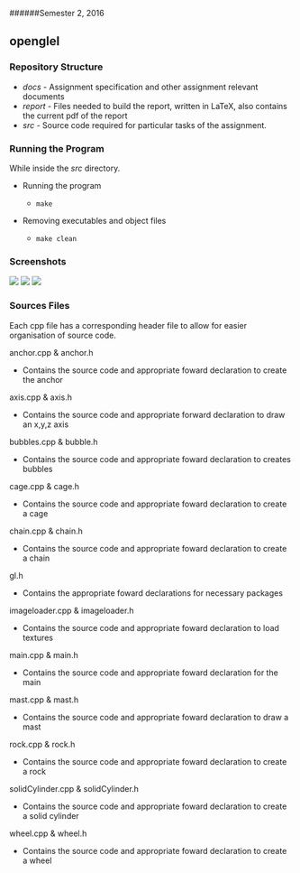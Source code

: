 
######Semester 2, 2016

## openglel

### Repository Structure
- *docs* - Assignment specification and other assignment relevant documents
- *report* - Files needed to build the report, written in LaTeX, also contains the current pdf of the report
- *src* - Source code required for particular tasks of the assignment. 


### Running the Program
While inside the *src* directory.

- Running the program 
	- ``make``

- Removing executables and object files
	- ``make clean``

### Screenshots
![](https://puu.sh/seGfz/bf4c856ec7.png)
![](https://puu.sh/seGfd/5ce4e1f9d3.png)
![](https://puu.sh/seGpp/a6f05a266b.png)

### Sources Files
Each cpp file has a corresponding header file to allow for easier organisation of source code. 


anchor.cpp & anchor.h

-  Contains the source code and appropriate foward declaration to create the anchor


axis.cpp & axis.h

-  Contains the source code and appropriate forward declaration to draw an x,y,z axis

bubbles.cpp & bubble.h

-  Contains the source code and appropriate foward declaration to creates bubbles

cage.cpp & cage.h

-  Contains the source code and appropriate foward declaration to create a cage


chain.cpp & chain.h

-  Contains the source code and appropriate foward declaration to create a chain

gl.h

-  Contains the appropriate foward declarations for necessary packages

imageloader.cpp & imageloader.h

-  Contains the source code and appropriate foward declaration to load textures

main.cpp & main.h

-  Contains the source code and appropriate foward declaration for the main

mast.cpp & mast.h

-  Contains the source code and appropriate foward declaration to draw a mast


rock.cpp & rock.h

-  Contains the source code and appropriate foward declaration to create a rock

solidCylinder.cpp & solidCylinder.h

-  Contains the source code and appropriate foward declaration to create a solid cylinder

wheel.cpp & wheel.h

-  Contains the source code and appropriate foward declaration to create a wheel

